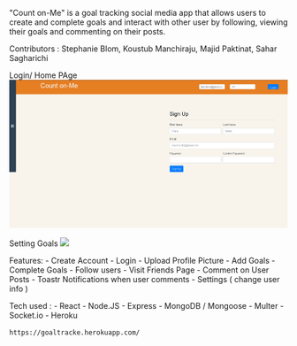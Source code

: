 "Count on-Me" is a goal tracking social media app that allows users to create and complete goals and interact with other user by following, viewing their goals and commenting on their posts.

Contributors : Stephanie Blom, Koustub Manchiraju, Majid Paktinat, Sahar Sagharichi

Login/ Home PAge
![](./Assets/COMlogin.gif)

Setting Goals
![](./Assets/COMaddGoal.gif)

Features: 
    - Create Account
    - Login
    - Upload Profile Picture
    - Add Goals
    - Complete Goals
    - Follow users
    - Visit Friends Page
    - Comment on User Posts
    - Toastr Notifications when user comments
    - Settings ( change user info )

Tech used :
    - React
    - Node.JS
    - Express
    - MongoDB / Mongoose
    - Multer
    - Socket.io
    - Heroku

    https://goaltracke.herokuapp.com/
